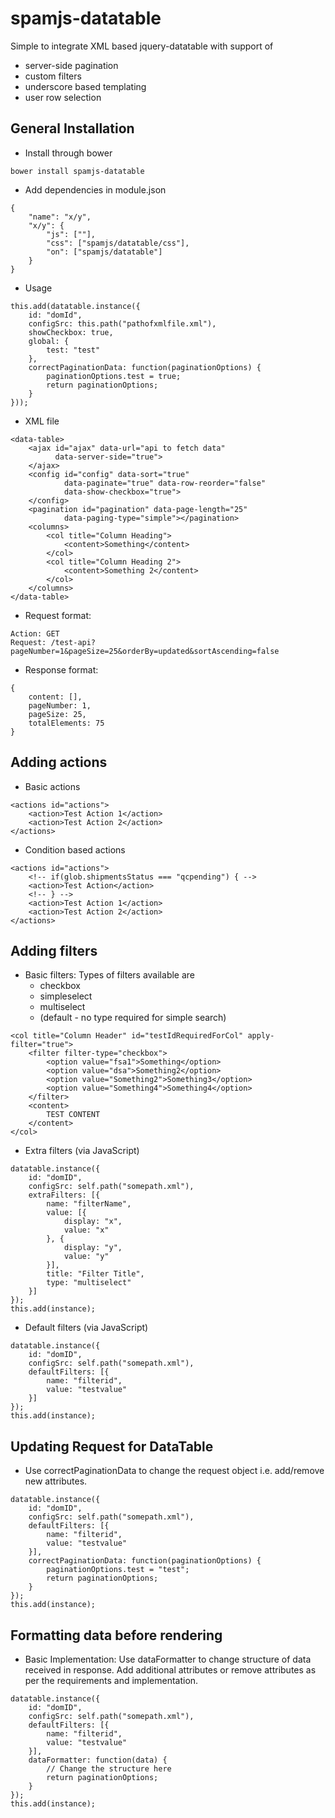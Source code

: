 # spamjs-datatable
Simple to integrate XML based jquery-datatable with support of 
- server-side pagination 
- custom filters 
- underscore based templating
- user row selection

## General Installation
  
- Install through bower
```
bower install spamjs-datatable
```

- Add dependencies in module.json  
```
{
  	"name": "x/y",
  	"x/y": {
  		"js": [""],
  		"css": ["spamjs/datatable/css"],
  		"on": ["spamjs/datatable"]
  	}
}
```

- Usage
```
this.add(datatable.instance({
    id: "domId",
    configSrc: this.path("pathofxmlfile.xml"),
    showCheckbox: true,
    global: {
        test: "test"
    },
    correctPaginationData: function(paginationOptions) {
        paginationOptions.test = true;
        return paginationOptions;
    }
}));
```

- XML file
```
<data-table>
    <ajax id="ajax" data-url="api to fetch data"
          data-server-side="true">
    </ajax>
    <config id="config" data-sort="true"
            data-paginate="true" data-row-reorder="false"
            data-show-checkbox="true">
    </config>
    <pagination id="pagination" data-page-length="25" 
            data-paging-type="simple"></pagination>
    <columns>
        <col title="Column Heading">
            <content>Something</content>
        </col>
        <col title="Column Heading 2">
            <content>Something 2</content>
        </col>
    </columns>
</data-table>
```

- Request format:
```
Action: GET
Request: /test-api?pageNumber=1&pageSize=25&orderBy=updated&sortAscending=false
```

- Response format:
```
{
    content: [],
    pageNumber: 1,
    pageSize: 25,
    totalElements: 75
}
```

## Adding actions
- Basic actions
```
<actions id="actions">
    <action>Test Action 1</action>
    <action>Test Action 2</action>
</actions>
```

- Condition based actions
```
<actions id="actions">
    <!-- if(glob.shipmentsStatus === "qcpending") { -->
    <action>Test Action</action>
    <!-- } -->
    <action>Test Action 1</action>
    <action>Test Action 2</action>
</actions>
```

## Adding filters
- Basic filters: Types of filters available are 
    - checkbox
    - simpleselect
    - multiselect 
    - (default - no type required for simple search)
```
<col title="Column Header" id="testIdRequiredForCol" apply-filter="true">
    <filter filter-type="checkbox">
        <option value="fsa1">Something</option>
        <option value="dsa">Something2</option>
        <option value="Something2">Something3</option>
        <option value="Something4">Something4</option>
    </filter>
    <content>
        TEST CONTENT
    </content>
</col>
```

- Extra filters (via JavaScript)
```
datatable.instance({
    id: "domID",
    configSrc: self.path("somepath.xml"),
    extraFilters: [{
        name: "filterName",
        value: [{
            display: "x",
            value: "x"
        }, {
            display: "y",
            value: "y"
        }],
        title: "Filter Title",
        type: "multiselect"
    }]
});
this.add(instance);
```

- Default filters (via JavaScript)
```
datatable.instance({
    id: "domID",
    configSrc: self.path("somepath.xml"),
    defaultFilters: [{
        name: "filterid",
        value: "testvalue"
    }]
});
this.add(instance);
```

## Updating Request for DataTable
- Use correctPaginationData to change the request object i.e. add/remove new attributes. 
```
datatable.instance({
    id: "domID",
    configSrc: self.path("somepath.xml"),
    defaultFilters: [{
        name: "filterid",
        value: "testvalue"
    }],
    correctPaginationData: function(paginationOptions) {
        paginationOptions.test = "test";
        return paginationOptions;
    }
});
this.add(instance);
``` 

## Formatting data before rendering
- Basic Implementation: Use dataFormatter to change structure of data received in response. 
Add additional attributes or remove attributes as per the requirements and implementation.
```
datatable.instance({
    id: "domID",
    configSrc: self.path("somepath.xml"),
    defaultFilters: [{
        name: "filterid",
        value: "testvalue"
    }],
    dataFormatter: function(data) {
        // Change the structure here
        return paginationOptions;
    }
});
this.add(instance);
```

